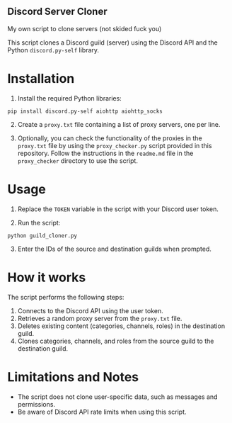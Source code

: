 ## Discord Server Cloner

My own script to clone servers (not skided fuck you)

This script clones a Discord guild (server) using the Discord API and the Python `discord.py-self` library.

# Installation

1. Install the required Python libraries:

```
pip install discord.py-self aiohttp aiohttp_socks
```

2. Create a `proxy.txt` file containing a list of proxy servers, one per line.

3. Optionally, you can check the functionality of the proxies in the `proxy.txt` file by using the `proxy_checker.py` script provided in this repository. Follow the instructions in the `readme.md` file in the `proxy_checker` directory to use the script.

# Usage

1. Replace the `TOKEN` variable in the script with your Discord user token.

2. Run the script:

```
python guild_cloner.py
```

3. Enter the IDs of the source and destination guilds when prompted.

# How it works

The script performs the following steps:

1. Connects to the Discord API using the user token.
2. Retrieves a random proxy server from the `proxy.txt` file.
3. Deletes existing content (categories, channels, roles) in the destination guild.
4. Clones categories, channels, and roles from the source guild to the destination guild.

# Limitations and Notes

- The script does not clone user-specific data, such as messages and permissions.
- Be aware of Discord API rate limits when using this script.
